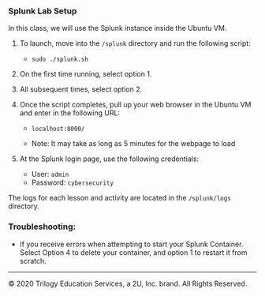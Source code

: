 ### Splunk Lab Setup

In this class, we will use the Splunk instance inside the Ubuntu VM.

1. To launch, move into the `/splunk` directory and run the following script:

     - `sudo ./splunk.sh`

2. On the first time running, select option 1.

3. All subsequent times, select option 2.

4. Once the script completes, pull up your web browser in the Ubuntu VM and enter in the following URL:

    - `localhost:8000/`

    - Note: It may take as long as 5 minutes for the webpage to load



5. At the Splunk login page, use the following credentials:

     - User: `admin`
     - Password: `cybersecurity`

The logs for each lesson and activity are located in the `/splunk/logs` directory.

### Troubleshooting:

- If you receive errors when attempting to start your Splunk Container.  Select Option 4 to delete your container, and option 1 to restart it from scratch.

---

© 2020 Trilogy Education Services, a 2U, Inc. brand. All Rights Reserved.  
